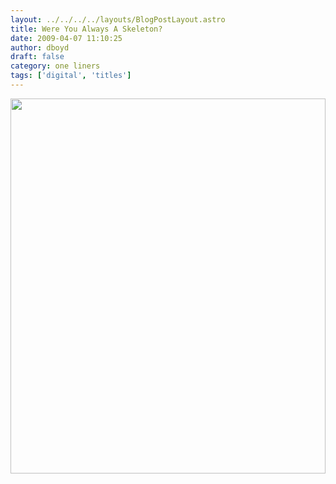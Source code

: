 ```yaml
---
layout: ../../../../layouts/BlogPostLayout.astro
title: Were You Always A Skeleton?
date: 2009-04-07 11:10:25
author: dboyd
draft: false
category: one liners
tags: ['digital', 'titles']
---
```

<img
    srcset="https://img.selfiespirits.com/images/2009/04/skeletonMan_480.avif 480w"
    sizes="(max-width: 480px) 100vw"
    src="https://img.selfiespirits.com/images/2009/04/skeletonMan.jpg"
    alt=""
    style="width: clamp(0px, 100%, 600px); height: auto;"
/>

